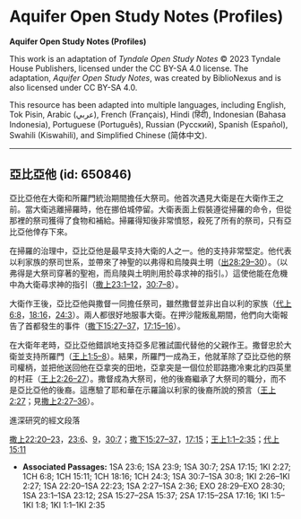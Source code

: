 # Aquifer Open Study Notes (Profiles)

**Aquifer Open Study Notes (Profiles)**

This work is an adaptation of *Tyndale Open Study Notes* © 2023 Tyndale House Publishers, licensed under the CC BY\-SA 4\.0 license. The adaptation, *Aquifer Open Study Notes*, was created by BiblioNexus and is also licensed under CC BY\-SA 4\.0\.

This resource has been adapted into multiple languages, including English, Tok Pisin, Arabic (عربي), French (Français), Hindi (हिंदी), Indonesian (Bahasa Indonesia), Portuguese (Português), Russian (Русский), Spanish (Español), Swahili (Kiswahili), and Simplified Chinese (简体中文).



--------------------------------

## 亞比亞他 (id: 650846)

亞比亞他在大衛和所羅門統治期間擔任大祭司。他首次遇見大衛是在大衛作王之前。當大衛逃離掃羅時，他在挪伯城停留。大衛表面上假裝遵從掃羅的命令，但從那裡的祭司獲得了食物和補給。掃羅得知後非常憤怒，殺死了所有的祭司，只有亞比亞他倖存下來。

在掃羅的治理中，亞比亞他是最早支持大衛的人之一。他的支持非常堅定。他代表以利家族的祭司世系，並帶來了神聖的以弗得和烏陵與土明（[出28:29–30](https://ref.ly/Exod28:29-Exod28:30)）。（以弗得是大祭司穿著的聖袍，而烏陵與土明則用於尋求神的指引。）這使他能在危機中為大衛尋求神的指引（[撒上23:1–12](https://ref.ly/1Sam23:1-1Sam23:12)，[30:7–8](https://ref.ly/1Sam30:7-1Sam30:8)）。

大衛作王後，亞比亞他與撒督一同擔任祭司，雖然撒督並非出自以利的家族（[代上6:8](https://ref.ly/1Chr6:8)，[18:16](https://ref.ly/1Chr18:16)，[24:3](https://ref.ly/1Chr24:3)）。兩人都很好地服事大衛。在押沙龍叛亂期間，他們向大衛報告了首都發生的事件（[撒下15:27–37](https://ref.ly/2Sam15:27-2Sam15:37)，[17:15–16](https://ref.ly/2Sam17:15-2Sam17:16)）。

在大衛年老時，亞比亞他錯誤地支持亞多尼雅試圖代替他的父親作王。撒督忠於大衛並支持所羅門（[王上1:5–8](https://ref.ly/1Kgs1:5-1Kgs1:8)）。結果，所羅門一成為王，他就革除了亞比亞他的祭司權柄，並把他送回他在亞拿突的田地，亞拿突是一個位於耶路撒冷東北約四英里的村莊（[王上2:26–27](https://ref.ly/1Kgs2:26-1Kgs2:27)）。撒督成為大祭司，他的後裔繼承了大祭司的職分，而不是亞比亞他的後裔。這應驗了耶和華在示羅論以利家的後裔所說的預言（[王上2:27](https://ref.ly/1Kgs2:27)；見[撒上2:27–36](https://ref.ly/1Sam2:27-1Sam2:36)）。

進深研究的經文段落

[撒上22:20–23](https://ref.ly/1Sam22:20-1Sam22:23)，[23:6](https://ref.ly/1Sam23:6)、[9](https://ref.ly/1Sam23:9)，[30:7](https://ref.ly/1Sam30:7)；[撒下15:27–37](https://ref.ly/2Sam15:27-2Sam15:37)，[17:15](https://ref.ly/2Sam17:15)；[王上1:1–2:35](https://ref.ly/1Kgs1:1-1Kgs2:35)；[代上15:11](https://ref.ly/1Chr15:11)

* **Associated Passages:** 1SA 23:6; 1SA 23:9; 1SA 30:7; 2SA 17:15; 1KI 2:27; 1CH 6:8; 1CH 15:11; 1CH 18:16; 1CH 24:3; 1SA 30:7–1SA 30:8; 1KI 2:26–1KI 2:27; 1SA 22:20–1SA 22:23; 1SA 2:27–1SA 2:36; EXO 28:29–EXO 28:30; 1SA 23:1–1SA 23:12; 2SA 15:27–2SA 15:37; 2SA 17:15–2SA 17:16; 1KI 1:5–1KI 1:8; 1KI 1:1–1KI 2:35

